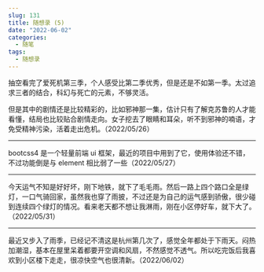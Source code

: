 ```yaml
---
slug: 131
title: 随想录 (5)
date: "2022-06-02"
categories: 
  - 随笔
tags: 
  - 随想录
---
```



 抽空看完了爱死机第三季，个人感受比第二季优秀，但是还是不如第一季。太过追求三者的结合，科幻与死亡的元素，不够灵活。

但是其中的剧情还是比较精彩的，比如邪神那一集，估计只有了解克苏鲁的人才能看懂，结局也比较贴合剧情走向。女子挖去了眼睛和耳朵，听不到邪神的喃语，才免受精神污染，活着走出危机。（2022/05/26）

---

bootcss4 是一个轻量前端 ui 框架，最近的项目中用到了它，使用体验还不错，不过功能倒是与 element 相比弱了一些（2022/05/27）

---

今天运气不知是好好坏，刚下地铁，就下了毛毛雨。然后一路上四个路口全是绿灯，一口气骑回家，虽然我也穿了雨披，不过还是为自己的运气感到骄傲，很少碰到连续四个绿灯的情况。看来老天都不想让我淋雨，刚在小区停好车，就下大了。（2022/05/31）

---

最近又步入了雨季，已经记不清这是杭州第几次了，感觉全年都处于下雨天。闷热加潮湿，基本在屋里呆着都要开空调和风扇，不然感觉不透气。所以吃完饭后我喜欢到小区楼下走走，很凉快空气也很清新。（2022/06/02）